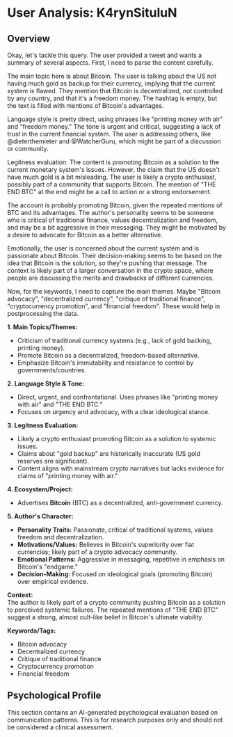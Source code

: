 # User Analysis: K4rynSituluN

## Overview

<think>
Okay, let's tackle this query. The user provided a tweet and wants a summary of several aspects. First, I need to parse the content carefully.

The main topic here is about Bitcoin. The user is talking about the US not having much gold as backup for their currency, implying that the current system is flawed. They mention that Bitcoin is decentralized, not controlled by any country, and that it's a freedom money. The hashtag is empty, but the text is filled with mentions of Bitcoin's advantages.

Language style is pretty direct, using phrases like "printing money with air" and "freedom money." The tone is urgent and critical, suggesting a lack of trust in the current financial system. The user is addressing others, like @dieterthemieter and @WatcherGuru, which might be part of a discussion or community.

Legitness evaluation: The content is promoting Bitcoin as a solution to the current monetary system's issues. However, the claim that the US doesn't have much gold is a bit misleading. The user is likely a crypto enthusiast, possibly part of a community that supports Bitcoin. The mention of "THE END BTC" at the end might be a call to action or a strong endorsement.

The account is probably promoting Bitcoin, given the repeated mentions of BTC and its advantages. The author's personality seems to be someone who is critical of traditional finance, values decentralization and freedom, and may be a bit aggressive in their messaging. They might be motivated by a desire to advocate for Bitcoin as a better alternative.

Emotionally, the user is concerned about the current system and is passionate about Bitcoin. Their decision-making seems to be based on the idea that Bitcoin is the solution, so they're pushing that message. The context is likely part of a larger conversation in the crypto space, where people are discussing the merits and drawbacks of different currencies.

Now, for the keywords, I need to capture the main themes. Maybe "Bitcoin advocacy", "decentralized currency", "critique of traditional finance", "cryptocurrency promotion", and "financial freedom". These would help in postprocessing the data.
</think>

**1. Main Topics/Themes:**  
- Criticism of traditional currency systems (e.g., lack of gold backing, printing money).  
- Promote Bitcoin as a decentralized, freedom-based alternative.  
- Emphasize Bitcoin's immutability and resistance to control by governments/countries.  

**2. Language Style & Tone:**  
- Direct, urgent, and confrontational. Uses phrases like "printing money with air" and "THE END BTC."  
- Focuses on urgency and advocacy, with a clear ideological stance.  

**3. Legitness Evaluation:**  
- Likely a crypto enthusiast promoting Bitcoin as a solution to systemic issues.  
- Claims about "gold backup" are historically inaccurate (US gold reserves are significant).  
- Content aligns with mainstream crypto narratives but lacks evidence for claims of "printing money with air."  

**4. Ecosystem/Project:**  
- Advertises **Bitcoin** (BTC) as a decentralized, anti-government currency.  

**5. Author's Character:**  
- **Personality Traits:** Passionate, critical of traditional systems, values freedom and decentralization.  
- **Motivations/Values:** Believes in Bitcoin's superiority over fiat currencies; likely part of a crypto advocacy community.  
- **Emotional Patterns:** Aggressive in messaging, repetitive in emphasis on Bitcoin's "endgame."  
- **Decision-Making:** Focused on ideological goals (promoting Bitcoin) over empirical evidence.  

**Context:**  
The author is likely part of a crypto community pushing Bitcoin as a solution to perceived systemic failures. The repeated mentions of "THE END BTC" suggest a strong, almost cult-like belief in Bitcoin's ultimate viability.  

**Keywords/Tags:**  
- Bitcoin advocacy  
- Decentralized currency  
- Critique of traditional finance  
- Cryptocurrency promotion  
- Financial freedom

## Psychological Profile

This section contains an AI-generated psychological evaluation based on communication patterns. This is for research purposes only and should not be considered a clinical assessment.